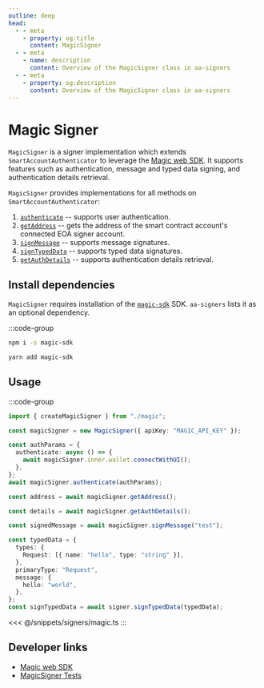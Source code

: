 ```yaml
---
outline: deep
head:
  - - meta
    - property: og:title
      content: MagicSigner
  - - meta
    - name: description
      content: Overview of the MagicSigner class in aa-signers
  - - meta
    - property: og:description
      content: Overview of the MagicSigner class in aa-signers
---
```


# Magic Signer

`MagicSigner` is a signer implementation which extends `SmartAccountAuthenticator` to leverage the [Magic web SDK](https://magic.link/docs/api/client-side-sdks/web). It supports features such as authentication, message and typed data signing, and authentication details retrieval.

`MagicSigner` provides implementations for all methods on `SmartAccountAuthenticator`:

1.  [`authenticate`](/packages/aa-signers/magic/authenticate) -- supports user authentication.
2.  [`getAddress`](/packages/aa-signers/magic/getAddress) -- gets the address of the smart contract account's connected EOA signer account.
3.  [`signMessage`](/packages/aa-signers/magic/signMessage) -- supports message signatures.
4.  [`signTypedData`](/packages/aa-signers/magic/signTypedData) -- supports typed data signatures.
5.  [`getAuthDetails`](/packages/aa-signers/magic/getAuthDetails) -- supports authentication details retrieval.

## Install dependencies

`MagicSigner` requires installation of the [`magic-sdk`](https://github.com/magiclabs/magic-js) SDK. `aa-signers` lists it as an optional dependency.

:::code-group

```bash [npm]
npm i -s magic-sdk
```

```bash [yarn]
yarn add magic-sdk
```

## Usage

:::code-group

```ts [example.ts]
import { createMagicSigner } from "./magic";

const magicSigner = new MagicSigner({ apiKey: "MAGIC_API_KEY" });

const authParams = {
  authenticate: async () => {
    await magicSigner.inner.wallet.connectWithUI();
  },
};
await magicSigner.authenticate(authParams);

const address = await magicSigner.getAddress();

const details = await magicSigner.getAuthDetails();

const signedMessage = await magicSigner.signMessage("test");

const typedData = {
  types: {
    Request: [{ name: "hello", type: "string" }],
  },
  primaryType: "Request",
  message: {
    hello: "world",
  },
};
const signTypedData = await signer.signTypedData(typedData);
```

<<< @/snippets/signers/magic.ts
:::

## Developer links

- [Magic web SDK](https://magic.link/docs/api/client-side-sdks/web)
- [MagicSigner Tests](https://github.com/alchemyplatform/aa-sdk/blob/main/packages/signers/src/magic/__tests__/signer.test.ts)
